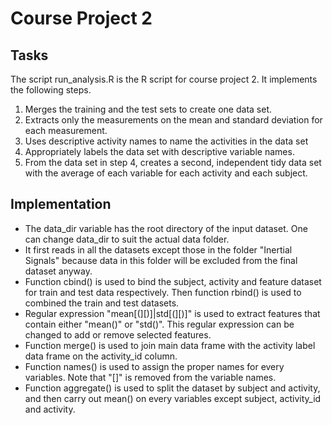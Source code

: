 # Course Project 2
## Tasks
The script run_analysis.R is the R script for course project 2. It implements the following steps.

1. Merges the training and the test sets to create one data set.
2. Extracts only the measurements on the mean and standard deviation for each measurement. 
3. Uses descriptive activity names to name the activities in the data set
4. Appropriately labels the data set with descriptive variable names. 
5. From the data set in step 4, creates a second, independent tidy data set with the average of each variable for each activity and each subject.

## Implementation

* The data\_dir variable has the root directory of the input dataset. One can change data_dir to suit the actual data folder.
* It first reads in all the datasets except those in the folder "Inertial Signals" because data in this folder will be excluded from the
final dataset anyway.
* Function cbind() is used to bind the subject, activity and feature dataset for train and test data respectively. Then function
rbind() is used to combined the train and test datasets.
* Regular expression "mean[(][)]|std[(][)]" is used to extract features that contain either "mean()" or "std()".
This regular expression can be changed to add or remove selected features.
* Function merge() is used to join main data frame with the activity label data frame on the activity_id column.
* Function names() is used to assign the proper names for every variables. Note that "[]" is removed from the variable names.
* Function aggregate() is used to split the dataset by subject and activity, and then carry out mean() on every variables
except subject, activity_id and activity.